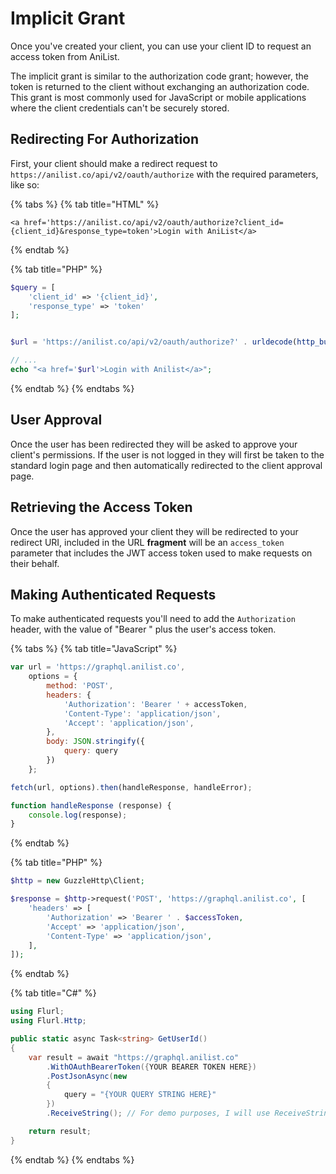 # Implicit Grant

Once you've created your client, you can use your client ID to request an access token from AniList.

The implicit grant is similar to the authorization code grant; however, the token is returned to the client without exchanging an authorization code. This grant is most commonly used for JavaScript or mobile applications where the client credentials can't be securely stored.

## Redirecting For Authorization

First, your client should make a redirect request to `https://anilist.co/api/v2/oauth/authorize` with the required parameters, like so:

{% tabs %}
{% tab title="HTML" %}
```markup
<a href='https://anilist.co/api/v2/oauth/authorize?client_id={client_id}&response_type=token'>Login with AniList</a>
```
{% endtab %}

{% tab title="PHP" %}
```php
$query = [
    'client_id' => '{client_id}',
    'response_type' => 'token'    
];


$url = 'https://anilist.co/api/v2/oauth/authorize?' . urldecode(http_build_query($query));

// ...
echo "<a href='$url'>Login with Anilist</a>";
```
{% endtab %}
{% endtabs %}

## User Approval

Once the user has been redirected they will be asked to approve your client's permissions. If the user is not logged in they will first be taken to the standard login page and then automatically redirected to the client approval page.

## Retrieving the Access Token

Once the user has approved your client they will be redirected to your redirect URI, included in the URL **fragment** will be an `access_token` parameter that includes the JWT access token used to make requests on their behalf.

## Making Authenticated Requests

To make authenticated requests you'll need to add the `Authorization` header, with the value of "Bearer " plus the user's access token.

{% tabs %}
{% tab title="JavaScript" %}
```javascript
var url = 'https://graphql.anilist.co',
    options = {
        method: 'POST',
        headers: {
            'Authorization': 'Bearer ' + accessToken,
            'Content-Type': 'application/json',
            'Accept': 'application/json',
        },
        body: JSON.stringify({
            query: query
        })
    };

fetch(url, options).then(handleResponse, handleError);

function handleResponse (response) {
    console.log(response);
}
```
{% endtab %}

{% tab title="PHP" %}
```php
$http = new GuzzleHttp\Client;

$response = $http->request('POST', 'https://graphql.anilist.co', [
    'headers' => [
        'Authorization' => 'Bearer ' . $accessToken,
        'Accept' => 'application/json',
        'Content-Type' => 'application/json',
    ],
]);
```
{% endtab %}

{% tab title="C#" %}
```cs
using Flurl;
using Flurl.Http;

public static async Task<string> GetUserId()
{
    var result = await "https://graphql.anilist.co"
        .WithOAuthBearerToken({YOUR BEARER TOKEN HERE})
        .PostJsonAsync(new
        {
            query = "{YOUR QUERY STRING HERE}"
        })
        .ReceiveString(); // For demo purposes, I will use ReceiveString method. But you should use ReceiveJson method to access the data

    return result;
}
```
{% endtab %}
{% endtabs %}

